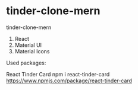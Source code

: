 # tinder-clone-mern
tinder-clone-mern

1) React
2) Material UI
3) Material Icons




Used packages:

React Tinder Card
npm i react-tinder-card
https://www.npmjs.com/package/react-tinder-card
